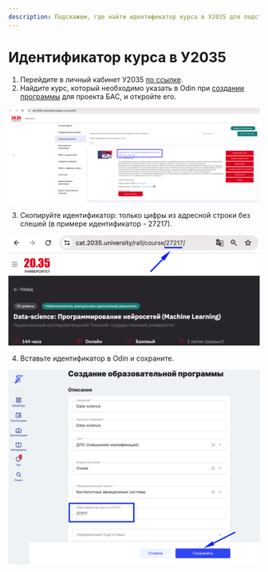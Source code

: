 ```yaml
---
description: Подскажем, где найти идентификатор курса в У2035 для подстановки в Odin
---
```


# Идентификатор курса в У2035

1. Перейдите в личный кабинет У2035 [по ссылке](https://leader-id.ru/simple/login?client_id=unti2035-sso\&redirect_uri=https%3A%2F%2Fsso.2035.university%2Fcomplete%2Fleader_id%2F\&state=ICOPfEBIFC7SCLkNhtKzgTuGiIF4VzoL\&response_type=code\&simple_full=true\&isLeaderPartnerApp=true).&#x20;
2. Найдите курс, который необходимо указать в Odin при [создании программы](../napolnenie-programmy/sozdanie-programmy.md) для проекта БАС, и откройте его.

![](<../.gitbook/assets/image (29).png>)

3. Скопируйте идентификатор: только цифры из адресной строки без слешей (в примере идентификатор - 27217).

![](<../.gitbook/assets/image (30).png>)

4. Вставьте идентификатор в Odin и сохраните.

![](<../.gitbook/assets/image (47).png>)
